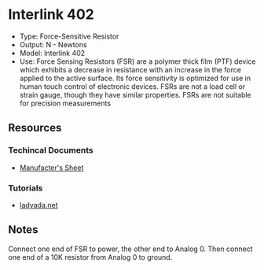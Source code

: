 Interlink 402
===========
 - Type: Force-Sensitive Resistor
 - Output: N - Newtons
 - Model: Interlink 402
 - Use: Force Sensing Resistors (FSR) are a polymer thick film (PTF) device which exhibits a decrease in resistance with an increase in the force applied to the active surface.  Its force sensitivity is optimized for use in human touch control of electronic devices.  FSRs are not a load cell or strain gauge, though they have similar properties.  FSRs are not suitable for precision measurements

Resources
---------

### Techincal Documents
- <a href="http://www.ladyada.net/media/sensors/fsrguide.pdf">Manufacter's Sheet</a>

### Tutorials
- <a href="http://www.ladyada.net/learn/sensors/fsr.html">ladyada.net</a>

Notes
-----
Connect one end of FSR to power, the other end to Analog 0.
Then connect one end of a 10K resistor from Analog 0 to ground.

